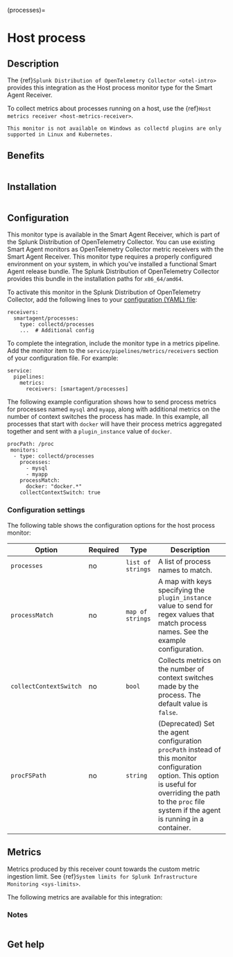 (processes)=

# Host process

<meta name="description" content="Use this Splunk Observability Cloud integration for the processes monitor. See benefits, install, configuration, and metrics">


## Description

The {ref}`Splunk Distribution of OpenTelemetry Collector <otel-intro>` provides this integration as the Host process monitor type for the Smart Agent Receiver. 

To collect metrics about processes running on a host, use the {ref}`Host metrics receiver <host-metrics-receiver>`. 

```{note}
This monitor is not available on Windows as collectd plugins are only supported in Linux and Kubernetes. 
```

## Benefits

```{include} /_includes/benefits.md
```

## Installation

```{include} /_includes/collector-installation-linux.md

```
## Configuration
This monitor type is available in the Smart Agent Receiver, which is part of the Splunk Distribution of OpenTelemetry Collector. You can use existing Smart Agent monitors as OpenTelemetry Collector metric receivers with the Smart Agent Receiver. This monitor type requires a properly configured environment on your system, in which you've installed a functional Smart Agent release bundle. The Splunk Distribution of OpenTelemetry Collector provides this bundle in the installation paths for ``x86_64/amd64``. 

To activate this monitor in the Splunk Distribution of OpenTelemetry Collector, add the following lines to your <a href="https://github.com/signalfx/splunk-otel-collector/tree/main/cmd/otelcol/config/collector" target="_blank">configuration (YAML) file</a>:

```
receivers:
  smartagent/processes:
    type: collectd/processes  
    ...  # Additional config
```

To complete the integration, include the monitor type in a metrics pipeline. Add the monitor item to the ``service/pipelines/metrics/receivers`` section of your configuration file. For example:

```
service:
  pipelines:
    metrics:
      receivers: [smartagent/processes] 
```

The following example configuration shows how to send process metrics for processes named ``mysql`` and ``myapp``, along with additional metrics on the number of context switches the process has made. In this example, all processes that start with ``docker`` will have their process metrics aggregated together and sent with a ``plugin_instance`` value of ``docker``.

```
procPath: /proc
 monitors:
  - type: collectd/processes
    processes:
      - mysql
      - myapp
    processMatch:
      docker: "docker.*"
    collectContextSwitch: true
  ``` 

### Configuration settings

The following table shows the configuration options for the host process monitor:

| Option | Required | Type | Description |
| --- | --- | --- | --- |
| `processes` | no | `list of strings` | A list of process names to match. |
| `processMatch` | no | `map of strings` | A map with keys specifying the `plugin_instance` value to send for regex values that match process names. See the example configuration. |
| `collectContextSwitch` | no | `bool` | Collects metrics on the number of context switches made by the process. The default value is `false`. |
| `procFSPath` | no | `string` | (Deprecated) Set the agent configuration `procPath` instead of this monitor configuration option. This option is useful for overriding the path to the `proc` file system if the agent is running in a container. |


## Metrics

Metrics produced by this receiver count towards the custom metric ingestion limit. See {ref}`System limits for Splunk Infrastructure Monitoring <sys-limits>`.

The following metrics are available for this integration:

<div class="metrics-yaml" url="https://raw.githubusercontent.com/signalfx/signalfx-agent/main/pkg/monitors/collectd/processes/metadata.yaml"></div>

### Notes

```{include} /_includes/metric-defs.md
```

## Get help

```{include} /_includes/troubleshooting.md
```
